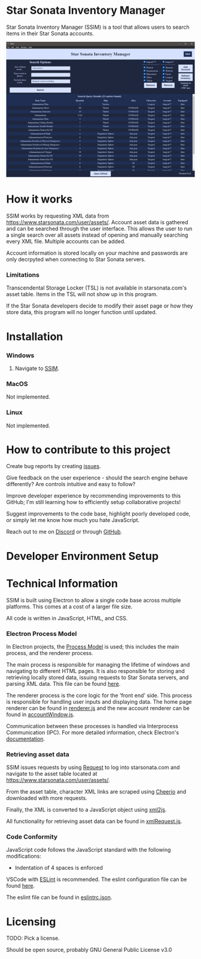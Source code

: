 # Star Sonata Inventory Manager
Star Sonata Inventory Manager (SSIM) is a tool that allows users to search items in their Star Sonata accounts.

![SSIM_V0.1.0.png](showcase\SSIM_V0.1.0.png)

# How it works

SSIM works by requesting XML data from https://www.starsonata.com/user/assets/. Account asset data is gathered and can be searched through the user interface. This allows the user to run a single search over all assets instead of opening and manually searching every XML file. Multiple accounts can be added.

Account information is stored locally on your machine and passwords are only decrpyted when connecting to Star Sonata servers.

### Limitations

Transcendental Storage Locker (TSL) is not available in starsonata.com's asset table. Items in the TSL will not show up in this program.

If the Star Sonata developers decide to modify their asset page or how they store data, this program will no longer function until updated.

# Installation

### Windows

1) Navigate to [SSIM]().

### MacOS

Not implemented.

### Linux

Not implemented.

# How to contribute to this project

Create bug reports by creating [issues](https://github.com/ericmalmquist7/Star-Sonata-Inventory-Manager/issues).

Give feedback on the user experience - should the search engine behave differently? Are controls intuitive and easy to follow?

Improve developer experience by recommending improvements to this GitHub; I'm still learning how to efficiently setup collaborative projects!

Suggest improvements to the code base, highlight poorly developed code, or simply let me know how much you hate JavaScript.

Reach out to me on [Discord](https://discordapp.com/users/210931049474031616) or through [GitHub](https://github.com/ericmalmquist7).

# Developer Environment Setup



# Technical Information

SSIM is built using Electron to allow a single code base across multiple platforms. This comes at a cost of a larger file size.

All code is written in JavaScript, HTML, and CSS.

### Electron Process Model

In Electron projects, the [Process Model](https://www.electronjs.org/docs/latest/tutorial/process-model) is used; this includes the main process, and the renderer process.

The main process is responsible for managing the lifetime of windows and navigating to different HTML pages. It is also responsible for storing and retrieving locally stored data, issuing requests to Star Sonata servers, and parsing XML data. This file can be found [here](SSIM/main.js).

The renderer process is the core logic for the 'front end' side. This process is responsible for handling user inputs and displaying data. The home page renderer can be found in [renderer.js](SSIM/js/renderer.js) and the new account renderer can be found in [accountWindow.js](SSIM/js/accountWindow.js).

Communication between these processes is handled via Interprocess Communication (IPC). For more detailed information, check Electron's [documentation](https://www.electronjs.org/docs/latest/api/ipc-main).

### Retrieving asset data

SSIM issues requests by using [Request](https://github.com/request/request) to log into starsonata.com and navigate to the asset table located at https://www.starsonata.com/user/assets/.

From the asset table, character XML links are scraped using [Cheerio](https://www.npmjs.com/package/cheerio) and downloaded with more requests.

Finally, the XML is converted to a JavaScript object using [xml2js](https://www.npmjs.com/package/xml2js).

All functionality for retrieving asset data can be found in [xmlRequest.js](SSIM/js/xmlRequest.js).

### Code Conformity

JavaScript code follows the JavaScript standard with the following modifications:
* Indentation of 4 spaces is enforced

VSCode with [ESLint](https://eslint.org/) is recommended. The eslint configuration file can be found [here](SSIM/.eslintrc.json).

The eslint file can be found in [eslintrc.json](SSIM/.eslintrc.json).

# Licensing

TODO: Pick a license.

Should be open source, probably GNU General Public License v3.0
